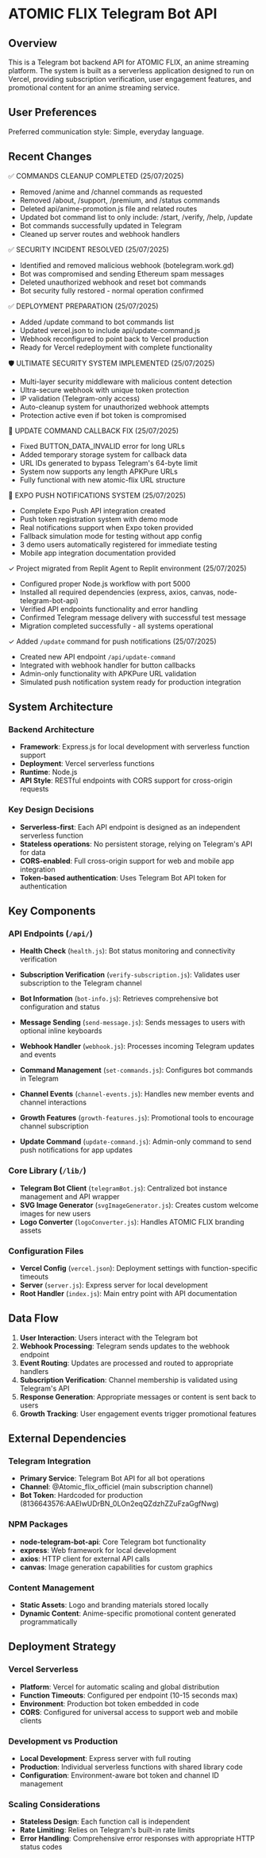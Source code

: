 # ATOMIC FLIX Telegram Bot API

## Overview

This is a Telegram bot backend API for ATOMIC FLIX, an anime streaming platform. The system is built as a serverless application designed to run on Vercel, providing subscription verification, user engagement features, and promotional content for an anime streaming service.

## User Preferences

Preferred communication style: Simple, everyday language.

## Recent Changes

✅ COMMANDS CLEANUP COMPLETED (25/07/2025)
- Removed /anime and /channel commands as requested
- Removed /about, /support, /premium, and /status commands
- Deleted api/anime-promotion.js file and related routes
- Updated bot command list to only include: /start, /verify, /help, /update
- Bot commands successfully updated in Telegram
- Cleaned up server routes and webhook handlers

✅ SECURITY INCIDENT RESOLVED (25/07/2025)
- Identified and removed malicious webhook (botelegram.work.gd)
- Bot was compromised and sending Ethereum spam messages
- Deleted unauthorized webhook and reset bot commands
- Bot security fully restored - normal operation confirmed

✅ DEPLOYMENT PREPARATION (25/07/2025)
- Added /update command to bot commands list
- Updated vercel.json to include api/update-command.js
- Webhook reconfigured to point back to Vercel production
- Ready for Vercel redeployment with complete functionality

🛡️ ULTIMATE SECURITY SYSTEM IMPLEMENTED (25/07/2025)
- Multi-layer security middleware with malicious content detection
- Ultra-secure webhook with unique token protection
- IP validation (Telegram-only access)
- Auto-cleanup system for unauthorized webhook attempts
- Protection active even if bot token is compromised

🔧 UPDATE COMMAND CALLBACK FIX (25/07/2025)
- Fixed BUTTON_DATA_INVALID error for long URLs
- Added temporary storage system for callback data
- URL IDs generated to bypass Telegram's 64-byte limit
- System now supports any length APKPure URLs
- Fully functional with new atomic-flix URL structure

📱 EXPO PUSH NOTIFICATIONS SYSTEM (25/07/2025)
- Complete Expo Push API integration created
- Push token registration system with demo mode
- Real notifications support when Expo token provided
- Fallback simulation mode for testing without app config
- 3 demo users automatically registered for immediate testing
- Mobile app integration documentation provided

✓ Project migrated from Replit Agent to Replit environment (25/07/2025)
- Configured proper Node.js workflow with port 5000
- Installed all required dependencies (express, axios, canvas, node-telegram-bot-api)
- Verified API endpoints functionality and error handling
- Confirmed Telegram message delivery with successful test message
- Migration completed successfully - all systems operational

✓ Added `/update` command for push notifications (25/07/2025)
- Created new API endpoint `/api/update-command`
- Integrated with webhook handler for button callbacks
- Admin-only functionality with APKPure URL validation
- Simulated push notification system ready for production integration

## System Architecture

### Backend Architecture
- **Framework**: Express.js for local development with serverless function support
- **Deployment**: Vercel serverless functions
- **Runtime**: Node.js
- **API Style**: RESTful endpoints with CORS support for cross-origin requests

### Key Design Decisions
- **Serverless-first**: Each API endpoint is designed as an independent serverless function
- **Stateless operations**: No persistent storage, relying on Telegram's API for data
- **CORS-enabled**: Full cross-origin support for web and mobile app integration
- **Token-based authentication**: Uses Telegram Bot API token for authentication

## Key Components

### API Endpoints (`/api/`)
- **Health Check** (`health.js`): Bot status monitoring and connectivity verification
- **Subscription Verification** (`verify-subscription.js`): Validates user subscription to the Telegram channel
- **Bot Information** (`bot-info.js`): Retrieves comprehensive bot configuration and status
- **Message Sending** (`send-message.js`): Sends messages to users with optional inline keyboards
- **Webhook Handler** (`webhook.js`): Processes incoming Telegram updates and events
- **Command Management** (`set-commands.js`): Configures bot commands in Telegram
- **Channel Events** (`channel-events.js`): Handles new member events and channel interactions
- **Growth Features** (`growth-features.js`): Promotional tools to encourage channel subscription

- **Update Command** (`update-command.js`): Admin-only command to send push notifications for app updates

### Core Library (`/lib/`)
- **Telegram Bot Client** (`telegramBot.js`): Centralized bot instance management and API wrapper
- **SVG Image Generator** (`svgImageGenerator.js`): Creates custom welcome images for new users
- **Logo Converter** (`logoConverter.js`): Handles ATOMIC FLIX branding assets

### Configuration Files
- **Vercel Config** (`vercel.json`): Deployment settings with function-specific timeouts
- **Server** (`server.js`): Express server for local development
- **Root Handler** (`index.js`): Main entry point with API documentation

## Data Flow

1. **User Interaction**: Users interact with the Telegram bot
2. **Webhook Processing**: Telegram sends updates to the webhook endpoint
3. **Event Routing**: Updates are processed and routed to appropriate handlers
4. **Subscription Verification**: Channel membership is validated using Telegram's API
5. **Response Generation**: Appropriate messages or content is sent back to users
6. **Growth Tracking**: User engagement events trigger promotional features

## External Dependencies

### Telegram Integration
- **Primary Service**: Telegram Bot API for all bot operations
- **Channel**: @Atomic_flix_officiel (main subscription channel)
- **Bot Token**: Hardcoded for production (8136643576:AAEIwUDrBN_0LOn2eqQZdzhZZuFzaGgfNwg)

### NPM Packages
- **node-telegram-bot-api**: Core Telegram bot functionality
- **express**: Web framework for local development
- **axios**: HTTP client for external API calls
- **canvas**: Image generation capabilities for custom graphics

### Content Management
- **Static Assets**: Logo and branding materials stored locally
- **Dynamic Content**: Anime-specific promotional content generated programmatically

## Deployment Strategy

### Vercel Serverless
- **Platform**: Vercel for automatic scaling and global distribution
- **Function Timeouts**: Configured per endpoint (10-15 seconds max)
- **Environment**: Production bot token embedded in code
- **CORS**: Configured for universal access to support web and mobile clients

### Development vs Production
- **Local Development**: Express server with full routing
- **Production**: Individual serverless functions with shared library code
- **Configuration**: Environment-aware bot token and channel ID management

### Scaling Considerations
- **Stateless Design**: Each function call is independent
- **Rate Limiting**: Relies on Telegram's built-in rate limits
- **Error Handling**: Comprehensive error responses with appropriate HTTP status codes